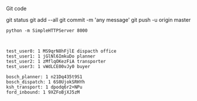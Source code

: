 Git code


git status
git add --all
git commit -m 'any message'
git push -u origin master


	python -m SimpleHTTPServer 8000



    test_user0: 1 MS9qrN8hFjlE dispacth office
    test_user1: 1 jGlNl6ImkuDo planner
    test_user2: 1 zMflqOKezFiA transporter
    test_user3: 1 vWdLCE00vJy0 buyer

    bosch_planner: 1 n21Dq435t9S1 
    bosch_dispatch: 1 6S0UjokSRHYh 
    ksh_transport: 1 dpodq6r2+NPu 
    ford_inbound: 1 9XZFoBjXJ5zM 
